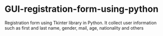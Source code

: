 # GUI-registration-form-using-python
Registration form using Tkinter library in Python. It collect user information such as first and last name, gender, mail, age, nationality and others
